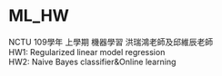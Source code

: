 # ML_HW
NCTU 109學年 上學期 機器學習 洪瑞鴻老師及邱維辰老師  
HW1: Regularized linear model regression  
HW2: Naive Bayes classifier&Online learning  
